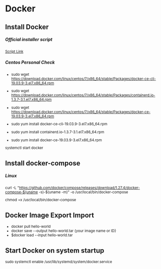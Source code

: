 # Docker


## Install Docker
##### Official installer script

<sup>

[Script Link](https://get.docker.com/)

</sup>

##### Centos Personal Check
<sup>

- sudo wget https://download.docker.com/linux/centos/7/x86_64/stable/Packages/docker-ce-cli-19.03.9-3.el7.x86_64.rpm  
- sudo wget https://download.docker.com/linux/centos/7/x86_64/stable/Packages/containerd.io-1.3.7-3.1.el7.x86_64.rpm  
- sudo wget https://download.docker.com/linux/centos/7/x86_64/stable/Packages/docker-ce-19.03.9-3.el7.x86_64.rpm  
 
- sudo yum install docker-ce-cli-19.03.9-3.el7.x86_64.rpm  
- sudo yum install containerd.io-1.3.7-3.1.el7.x86_64.rpm  
- sudo yum install docker-ce-19.03.9-3.el7.x86_64.rpm


systemctl start docker

</sup>

## Install docker-compose
##### Linux 

<sup>

curl -L "https://github.com/docker/compose/releases/download/1.27.4/docker-compose-$(uname -s)-$(uname -m)" -o /usr/local/bin/docker-compose

chmod +x /usr/local/bin/docker-compose

</sup>

## Docker Image Export Import

<sup>

- docker pull hello-world  
- docker save --output hello-world.tar {your image name or ID}  
- $docker load --input hello-world.tar  

</sup>

## Start Docker on system startup
<sup>

sudo systemctl enable /usr/lib/systemd/system/docker.service

</sup>